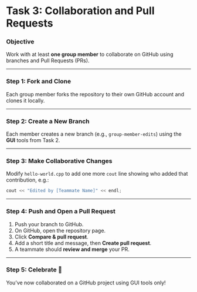 # Task 3: Collaboration and Pull Requests

### Objective
Work with at least **one group member** to collaborate on GitHub using branches and Pull Requests (PRs).

---

### Step 1: Fork and Clone
Each group member forks the repository to their own GitHub account and clones it locally.

---

### Step 2: Create a New Branch
Each member creates a new branch (e.g., `group-member-edits`) using the **GUI** tools from Task 2.

---

### Step 3: Make Collaborative Changes
Modify `hello-world.cpp` to add one more `cout` line showing who added that contribution, e.g.:
```cpp
cout << "Edited by [Teammate Name]" << endl;
```

---

### Step 4: Push and Open a Pull Request
1. Push your branch to GitHub.  
2. On GitHub, open the repository page.  
3. Click **Compare & pull request**.  
4. Add a short title and message, then **Create pull request**.  
5. A teammate should **review and merge** your PR.

---

### Step 5: Celebrate 🎉
You’ve now collaborated on a GitHub project using GUI tools only!
